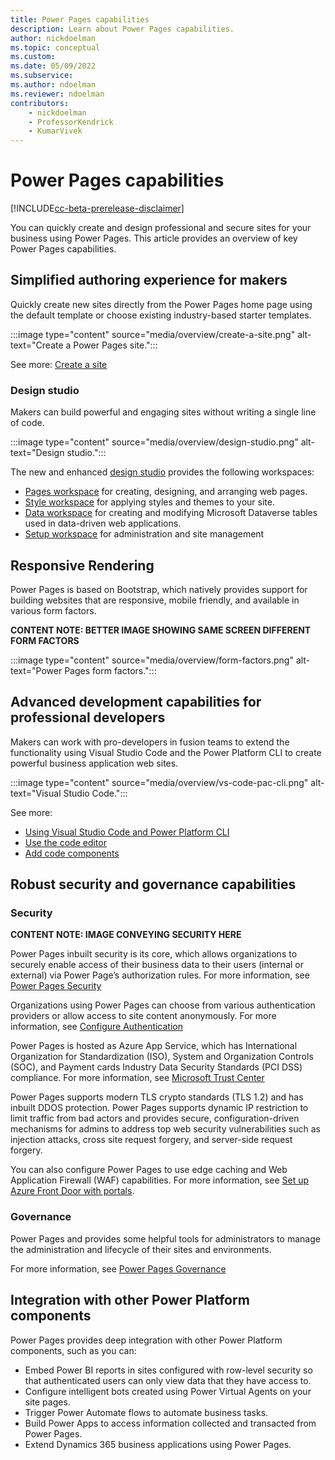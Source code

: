 ```yaml
---
title: Power Pages capabilities
description: Learn about Power Pages capabilities.
author: nickdoelman
ms.topic: conceptual
ms.custom: 
ms.date: 05/09/2022
ms.subservice:
ms.author: ndoelman
ms.reviewer: ndoelman
contributors:
    - nickdoelman
    - ProfessorKendrick
    - KumarVivek
---
```


# Power Pages capabilities

[!INCLUDE[cc-beta-prerelease-disclaimer](includes/cc-beta-prerelease-disclaimer.md)]

You can quickly create and design professional and secure sites for your business using Power Pages. This article provides an overview of key Power Pages capabilities. 

## Simplified authoring experience for makers

Quickly create new sites directly from the Power Pages home page using the default template or choose existing industry-based starter templates.

:::image type="content" source="media/overview/create-a-site.png" alt-text="Create a Power Pages site.":::

See more: [Create a site](getting-started/create-manage.md)

### Design studio

Makers can build powerful and engaging sites without writing a single line of code.

:::image type="content" source="media/overview/design-studio.png" alt-text="Design studio.":::

The new and enhanced [design studio](getting-started/use-design-studio.md) provides the following workspaces:

- [Pages workspace](getting-started/first-page.md) for creating, designing, and arranging web pages.
- [Style workspace](getting-started/style-site.md) for applying styles and themes to your site.
- [Data workspace](getting-started/use-data-workspace.md) for creating and modifying Microsoft Dataverse tables used in data-driven web applications.
- [Setup workspace](configure/setup-workspace.md) for administration and site management

## Responsive Rendering

Power Pages is based on Bootstrap, which natively provides support for building websites that are responsive, mobile friendly, and available in various form factors.

<!--image-->
**CONTENT NOTE:  BETTER IMAGE SHOWING SAME SCREEN DIFFERENT FORM FACTORS**

:::image type="content" source="media/overview/form-factors.png" alt-text="Power Pages form factors.":::

## Advanced development capabilities for professional developers 

Makers can work with pro-developers in fusion teams to extend the functionality using Visual Studio Code and the Power Platform CLI to create powerful business application web sites.

:::image type="content" source="media/overview/vs-code-pac-cli.png" alt-text="Visual Studio Code.":::

See more: 
- [Using Visual Studio Code and Power Platform CLI](configure/cli-tutorial.md)
- [Use the code editor](getting-started/code-editor.md)
- [Add code components](configure/component-framework.md)

## Robust security and governance capabilities

### Security

<!--image-->
**CONTENT NOTE: IMAGE CONVEYING SECURITY HERE**

Power Pages inbuilt security is its core, which allows organizations to securely enable access of their business data to their users (internal or external) via Power Page’s authorization rules. For more information, see [Power Pages Security](security/power-pages-security.md)

Organizations using Power Pages can choose from various authentication providers or allow access to site content anonymously. For more information, see [Configure Authentication](security/configure-portal-authentication.md)

Power Pages is hosted as Azure App Service, which has International Organization for Standardization (ISO), System and Organization Controls (SOC), and Payment cards Industry Data Security Standards (PCI DSS) compliance. For more information, see [Microsoft Trust Center](https://www.microsoft.com/trust-center/product-overview)

Power Pages supports modern TLS crypto standards (TLS 1.2) and has inbuilt DDOS protection. Power Pages supports dynamic IP restriction to limit traffic from bad actors and provides secure, configuration-driven mechanisms for admins to address top web security vulnerabilities such as injection attacks, cross site request forgery, and server-side request forgery.

You can also configure Power Pages to use edge caching and Web Application Firewall (WAF) capabilities.  For more information, see [Set up Azure Front Door with portals](/power-apps/maker/portals/azure-front-door).

### Governance

Power Pages and provides some helpful tools for administrators to manage the administration and lifecycle of their sites and environments.

For more information, see [Power Pages Governance](admin/coe-portals.md)

## Integration with other Power Platform components

Power Pages provides deep integration with other Power Platform components, such as you can:
- Embed Power BI reports in sites configured with row-level security so that authenticated users can only view data that they have access to.
- Configure intelligent bots created using Power Virtual Agents on your site pages.
- Trigger Power Automate flows to automate business tasks.
- Build Power Apps to access information collected and transacted from Power Pages.
- Extend Dynamics 365 business applications using Power Pages.
